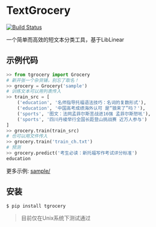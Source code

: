 TextGrocery
===========

[![Build Status](https://travis-ci.org/2shou/TextGrocery.svg?branch=master)](https://travis-ci.org/2shou/TextGrocery)

一个简单而高效的短文本分类工具，基于LibLinear


示例代码
-------

```python
>> from tgrocery import Grocery
# 新开张一个杂货铺，别忘了取名！
>> grocery = Grocery('sample')
# 训练文本可以用列表传入
>> train_src = [
    ('education', '名师指导托福语法技巧：名词的复数形式'),
    ('education', '中国高考成绩海外认可 是“狼来了”吗？'),
    ('sports', '图文：法网孟菲尔斯苦战进16强 孟菲尔斯怒吼'),
    ('sports', '四川丹棱举行全国长距登山挑战赛 近万人参与')
]
>> grocery.train(train_src)
# 也可以用文件传入
>> grocery.train('train_ch.txt')
# 预测
>> grocery.predict('考生必读：新托福写作考试评分标准')
education
```

更多示例: [sample/](sample/)

安装
----

    $ pip install tgrocery 

> 目前仅在Unix系统下测试通过